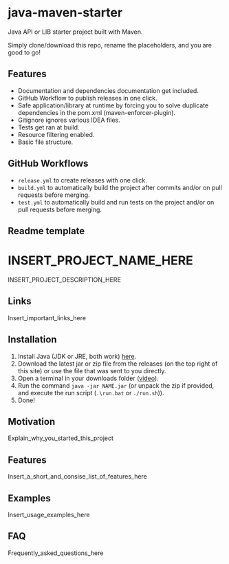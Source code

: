 # java-maven-starter
Java API or LIB starter project built with Maven.

Simply clone/download this repo, rename the placeholders, and you are good to go!

## Features
 - Documentation and dependencies documentation get included.
 - GitHub Workflow to publish releases in one click.
 - Safe application/library at runtime by forcing you to solve duplicate dependencies in the pom.xml (maven-enforcer-plugin).
 - Gitignore ignores various IDEA files.
 - Tests get ran at build.
 - Resource filtering enabled.
 - Basic file structure.


## GitHub Workflows
- `release.yml` to create releases with one click.
- `build.yml` to automatically build the project after commits and/or on pull requests before merging.
- `test.yml` to automatically build and run tests on the project and/or on pull requests before merging.

## Readme template

# INSERT_PROJECT_NAME_HERE
INSERT_PROJECT_DESCRIPTION_HERE

## Links
Insert_important_links_here

## Installation
1. Install Java (JDK or JRE, both work) [here](https://adoptium.net/de/temurin/releases/).
2. Download the latest jar or zip file from the releases (on the top right of this site) or use the file that was sent to you directly.
3. Open a terminal in your downloads folder ([video](https://www.youtube.com/watch?v=sE2SyNyM3Aw)).
4. Run the command `java -jar NAME.jar` (or unpack the zip if provided, and execute the run script (`.\run.bat` or `./run.sh`)).
5. Done!

## Motivation
Explain_why_you_started_this_project

## Features
Insert_a_short_and_consise_list_of_features_here

## Examples
Insert_usage_examples_here

## FAQ
Frequently_asked_questions_here

